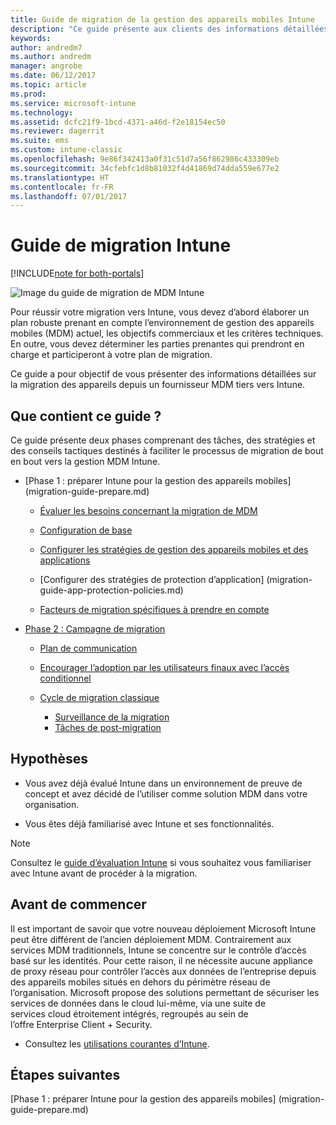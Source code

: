 ```yaml
---
title: Guide de migration de la gestion des appareils mobiles Intune
description: "Ce guide présente aux clients des informations détaillées sur la migration des appareils depuis un fournisseur MDM tiers vers Microsoft Intune."
keywords: 
author: andredm7
ms.author: andredm
manager: angrobe
ms.date: 06/12/2017
ms.topic: article
ms.prod: 
ms.service: microsoft-intune
ms.technology: 
ms.assetid: dcfc21f9-1bcd-4371-a46d-f2e18154ec50
ms.reviewer: dagerrit
ms.suite: ems
ms.custom: intune-classic
ms.openlocfilehash: 9e86f342413a0f31c51d7a56f862986c433309eb
ms.sourcegitcommit: 34cfebfc1d8b81032f4d41869d74dda559e677e2
ms.translationtype: HT
ms.contentlocale: fr-FR
ms.lasthandoff: 07/01/2017
---
```

# <a name="intune-migration-guide"></a>Guide de migration Intune

[!INCLUDE[note for both-portals](./includes/note-for-both-portals.md)]

![Image du guide de migration de MDM Intune](./media/MDM-migration-guide-art.PNG)

Pour réussir votre migration vers Intune, vous devez d’abord élaborer un plan robuste prenant en compte l’environnement de gestion des appareils mobiles (MDM) actuel, les objectifs commerciaux et les critères techniques. En outre, vous devez déterminer les parties prenantes qui prendront en charge et participeront à votre plan de migration.

Ce guide a pour objectif de vous présenter des informations détaillées sur la migration des appareils depuis un fournisseur MDM tiers vers Intune.

## <a name="whats-included-in-this-guide"></a>Que contient ce guide ?

Ce guide présente deux phases comprenant des tâches, des stratégies et des conseils tactiques destinés à faciliter le processus de migration de bout en bout vers la gestion MDM Intune.

-   [Phase 1 : préparer Intune pour la gestion des appareils mobiles] (migration-guide-prepare.md)

    -   [Évaluer les besoins concernant la migration de MDM](migration-guide-prepare.md#assess-mdm-requirements)

    -   [Configuration de base](migration-guide-setup.md)

    -   [Configurer les stratégies de gestion des appareils mobiles et des applications](migration-guide-configure-policies.md)

    -   [Configurer des stratégies de protection d’application] (migration-guide-app-protection-policies.md)

    -   [Facteurs de migration spécifiques à prendre en compte](migration-guide-considerations.md)

-   [Phase 2 : Campagne de migration](migration-guide-campaign.md)

    -   [Plan de communication](migration-guide-communication-plan.md)

    -   [Encourager l’adoption par les utilisateurs finaux avec l’accès conditionnel](migration-guide-drive-adoption.md)
    
    -   [Cycle de migration classique](migration-guide-cycle.md)
        -   [Surveillance de la migration](migration-guide-cycle.md#monitoring-migration)
        -   [Tâches de post-migration](migration-guide-cycle.md#post-migration)

## <a name="assumptions"></a>Hypothèses

-   Vous avez déjà évalué Intune dans un environnement de preuve de concept et avez décidé de l’utiliser comme solution MDM dans votre organisation.

-   Vous êtes déjà familiarisé avec Intune et ses fonctionnalités. 

> [!NOTE]
> Consultez le [guide d’évaluation Intune](/intune-classic/understand-explore/sign-up-for-30-day-trial-microsoft-intune) si vous souhaitez vous familiariser avec Intune avant de procéder à la migration.

## <a name="before-you-begin"></a>Avant de commencer

Il est important de savoir que votre nouveau déploiement Microsoft Intune peut être différent de l’ancien déploiement MDM. Contrairement aux services MDM traditionnels, Intune se concentre sur le contrôle d’accès basé sur les identités. Pour cette raison, il ne nécessite aucune appliance de proxy réseau pour contrôler l’accès aux données de l’entreprise depuis des appareils mobiles situés en dehors du périmètre réseau de l’organisation. Microsoft propose des solutions permettant de sécuriser les services de données dans le cloud lui-même, via une suite de services cloud étroitement intégrés, regroupés au sein de l’offre Enterprise Client + Security.

-   Consultez les [utilisations courantes d’Intune](migration-guide-prepare.md#assess-mdm-requirements).

## <a name="next-steps"></a>Étapes suivantes

[Phase 1 : préparer Intune pour la gestion des appareils mobiles] (migration-guide-prepare.md)
